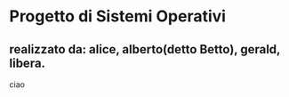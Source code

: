 # Progetto di Sistemi Operativi
## realizzato da: alice, alberto(detto Betto), gerald, libera.


ciao
